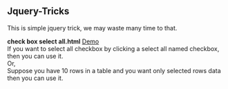 ## Jquery-Tricks
This is simple jquery trick, we may waste many time to that.

<b>check box select all.html</b> <a href="https://ohtuser.github.io/demo1.html" target="__blank">Demo</a><br>
If you want to select all checkbox by clicking a select all named checkbox, then you can use it. <br>
Or, <br>
Suppose you have 10 rows in a table and you want only selected rows data then you can use it.

